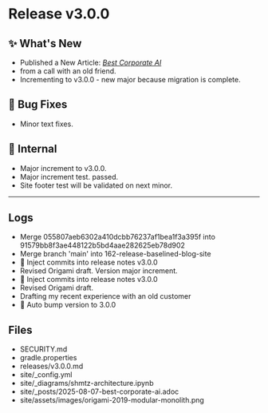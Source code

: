 # Release v3.0.0

## ✨ What's New

- Published a New Article: [_Best Corporate AI_](https://mimis-gildi.github.io/riddle-me-this/reflections/2025/08/07/best-corporate-ai.html)
- from a call with an old friend.
- Incrementing to v3.0.0 - new major because migration is complete.

## 🐛 Bug Fixes

- Minor text fixes.

## 🔬 Internal

- Major increment to v3.0.0.
- Major increment test. passed.
- Site footer test will be validated on next minor.

---

## Logs

- Merge 055807aeb6302a410dcbb76237af1bea1f3a395f into 91579bb8f3ae448122b5bd4aae282625eb78d902
- Merge branch 'main' into 162-release-baselined-blog-site
- 📝 Inject commits into release notes v3.0.0
- Revised Origami draft. Version major increment.
- 📝 Inject commits into release notes v3.0.0
- Revised Origami draft.
- Drafting my recent experience with an old customer
- 🔼 Auto bump version to 3.0.0


## Files

- SECURITY.md
- gradle.properties
- releases/v3.0.0.md
- site/_config.yml
- site/_diagrams/shmtz-architecture.ipynb
- site/_posts/2025-08-07-best-corporate-ai.adoc
- site/assets/images/origami-2019-modular-monolith.png

